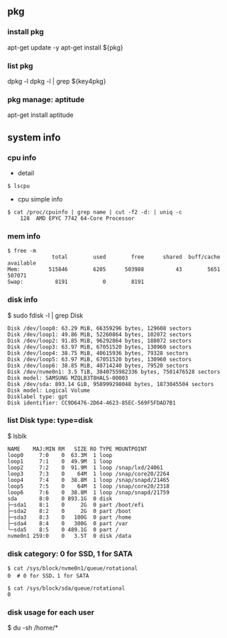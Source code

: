 ## pkg
### install pkg
apt-get update -y
apt-get install ${pkg}

### list pkg
dpkg -l
dpkg -l | grep ${key4pkg}

### pkg manage: aptitude
apt-get install aptitude

## system info
### cpu info
* detail
```
$ lscpu
```

* cpu simple info
```
$ cat /proc/cpuinfo | grep name | cut -f2 -d: | uniq -c
    128  AMD EPYC 7742 64-Core Processor
```

### mem info
```
$ free -m
              total        used        free      shared  buff/cache   available
Mem:         515846        6205      503988          43        5651      507071
Swap:          8191           0        8191
```

### disk info
$ sudo fdisk -l | grep Disk
```
Disk /dev/loop0: 63.29 MiB, 66359296 bytes, 129608 sectors
Disk /dev/loop1: 49.86 MiB, 52260864 bytes, 102072 sectors
Disk /dev/loop2: 91.85 MiB, 96292864 bytes, 188072 sectors
Disk /dev/loop3: 63.97 MiB, 67051520 bytes, 130960 sectors
Disk /dev/loop4: 38.75 MiB, 40615936 bytes, 79328 sectors
Disk /dev/loop5: 63.97 MiB, 67051520 bytes, 130960 sectors
Disk /dev/loop6: 38.85 MiB, 40714240 bytes, 79520 sectors
Disk /dev/nvme0n1: 3.5 TiB, 3840755982336 bytes, 7501476528 sectors
Disk model: SAMSUNG MZQLB3T8HALS-00003
Disk /dev/sda: 893.14 GiB, 958999298048 bytes, 1873045504 sectors
Disk model: Logical Volume
Disklabel type: gpt
Disk identifier: CC9D6476-2D64-4623-85EC-569F5FDAD7B1
```

### list Disk type: type=disk
$ lsblk
```
NAME    MAJ:MIN RM   SIZE RO TYPE MOUNTPOINT
loop0     7:0    0  63.3M  1 loop
loop1     7:1    0  49.9M  1 loop
loop2     7:2    0  91.9M  1 loop /snap/lxd/24061
loop3     7:3    0    64M  1 loop /snap/core20/2264
loop4     7:4    0  38.8M  1 loop /snap/snapd/21465
loop5     7:5    0    64M  1 loop /snap/core20/2318
loop6     7:6    0  38.8M  1 loop /snap/snapd/21759
sda       8:0    0 893.1G  0 disk
├─sda1    8:1    0     2G  0 part /boot/efi
├─sda2    8:2    0     2G  0 part /boot
├─sda3    8:3    0   100G  0 part /home
├─sda4    8:4    0   300G  0 part /var
└─sda5    8:5    0 489.1G  0 part /
nvme0n1 259:0    0   3.5T  0 disk /data
```

### disk category: 0 for SSD, 1 for SATA
```
$ cat /sys/block/nvme0n1/queue/rotational
0  # 0 for SSD，1 for SATA

$ cat /sys/block/sda/queue/rotational
0
```

### disk usage for each user
$ du -sh /home/*

